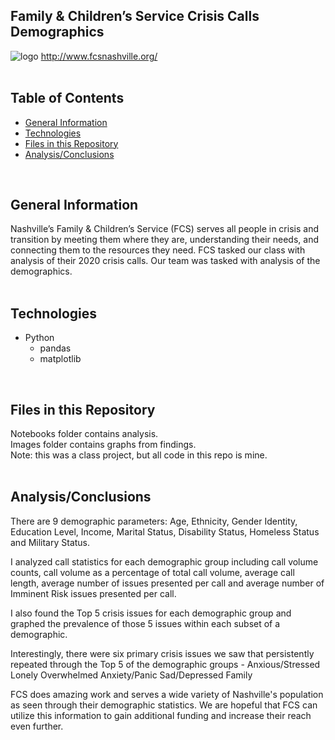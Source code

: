 ## Family & Children’s Service Crisis Calls Demographics<br>

![logo](../main/images/fcs_logo.png)
http://www.fcsnashville.org/
<br>
<br>

## Table of Contents
* [General Information](#general-information)
* [Technologies](#technologies)
* [Files in this Repository](#files)
* [Analysis/Conclusions](#analysis)
<br>

## <a name="general-information"></a>General Information
Nashville’s Family & Children’s Service (FCS) serves all people in crisis and transition by meeting them where they are, understanding their needs, and connecting them to the resources they need.  FCS tasked our class with analysis of their 2020 crisis calls.  Our team was tasked with analysis of the demographics. 
<br>
<br>

## <a name="technologies"></a>Technologies
- Python
  - pandas
  - matplotlib
<br>

## <a name="files"></a>Files in this Repository
Notebooks folder contains analysis. \
Images folder contains graphs from findings. \
Note: this was a class project, but all code in this repo is mine.<br>
<br>

## <a name="analysis"></a>Analysis/Conclusions
There are 9 demographic parameters: Age, Ethnicity, Gender Identity, Education Level, Income, Marital Status, Disability Status, Homeless Status and Military Status.  

I analyzed call statistics for each demographic group including call volume counts, call volume as a percentage of total call volume, average call length, average number of issues presented per call and average number of Imminent Risk issues presented per call.

I also found the Top 5 crisis issues for each demographic group and graphed the prevalence of those 5 issues within each subset of a demographic.  

Interestingly, there were six primary crisis issues we saw that persistently repeated through the Top 5 of the demographic groups - 
Anxious/Stressed
Lonely
Overwhelmed
Anxiety/Panic
Sad/Depressed
Family

FCS does amazing work and serves a wide variety of Nashville's population as seen through their demographic statistics.  We are hopeful that FCS can utilize this information to gain additional funding and increase their reach even further.
